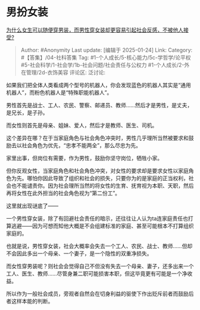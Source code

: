 # 男扮女装
[为什么女生可以随便穿男装，而男性穿女装却更容易引起社会反感，不被他人接受?](https://www.zhihu.com/question/375758923/answer/85807343362)

> Author: #Anonymity
> Last update: [编辑于 2025-01-24]
> Link:
> Category: #【答集】/04-社科答集 
> Tag: #1-个人成长/5-核心能力/5c-学哲学/论平权 #5-社会科学/1-社会学/1b-社会问题/社会责任与公权力 #1-个人成长/2-外在管理/2d-衣饰美容 
> 评论区:
> 泛讨论:

如果我们把全体人类看成两个型号的机器人，你会发现蓝色的机器人其实是“通用机器人”，而粉色机器人是“特殊职能机器人”。

男性首先是战士、工人、农民、警察、邮递员、教师……然后才是男性，是丈夫，是兄长，是子孙。

而女性则首先是母亲、姐妹、爱人，然后才是教师、医生、司机。

这个差异在哪？在于当家庭角色与社会角色冲突时，男性几乎理所当然被要求和鼓励去以社会角色为优先，“忠孝不能两全”，那么尽忠为先。

家里出事，但岗位有需要，作为男性，鼓励你坚守岗位，牺牲小家。

但你反观女性，当家庭角色和社会角色冲突，对女性的要求却是要求女性以家庭角色为先。哪怕你因此导致了组织和社会的损失，只要你为的是家庭的正当权利，社会也不能谴责你。因为社会理所当然的将女性的生育、抚育视为本职、天职，然后再将女性在此外担当的社会角色视为“第二份工”。

这里就出现谜底了——

一个男性穿女装，除了有回避社会责任的暗示，还往往让人认为ta连家庭责任也打算逃避——因为可想而知他大概是不会组建标准的家庭、甚至可能根本不打算组织家庭的。

也就是说，男性穿女装，社会大概率会失去一个工人、农民、战士、教师……但却不会因此多出一个母亲、一个妻子，是一个隐性的双重净损失。

而女性穿男装呢？则社会会觉得自己不但没有失去一个母亲、妻子，还多出来一个工人、医生、教师……尽管身兼二职可能损害本职，但这毕竟更有可能是一个净收益。

所以作为一般社会成员，旁观者自然会在切身利益的驱使下作出贬斥前者而鼓励后者这样本能的判断。
